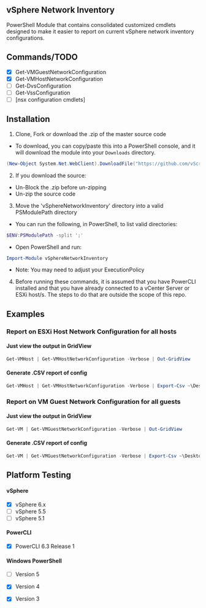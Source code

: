 ## vSphere Network Inventory
PowerShell Module that contains consolidated customized cmdlets designed to make it easier to report on current vSphere network inventory configurations.

## Commands/TODO
- [x] Get-VMGuestNetworkConfiguration
- [x] Get-VMHostNetworkConfiguration
- [ ] Get-DvsConfiguration
- [ ] Get-VssConfiguration
- [ ] [nsx configuration cmdlets]

## Installation

1. Clone, Fork or download the .zip of the master source code
  * To download, you can copy/paste this into a PowerShell console, and it will download the module into your ``Downloads`` directory.
  ```powershell
(New-Object System.Net.WebClient).DownloadFile("https://github.com/vScripter/vSphereNetworkInventory/archive/master.zip","$ENV:USERPROFILE\Downloads\vSphereNetworkInventory.zip")
```

2. If you download the source:
  * Un-Block the .zip before un-zipping
  * Un-zip the source code

3. Move the 'vSphereNetworkInventory' directory into a valid PSModulePath directory
  * You can run the following, in PowerShell, to list valid directories:
  ```powershell
  $ENV:PSModulePath -split ';'
  ```
  * Open PowerShell and run:
  ```powershell
  Import-Module vSphereNetworkInventory
  ```
  * Note: You may need to adjust your ExecutionPolicy

4. Before running these commands, it is assumed that you have PowerCLI installed and that you have already connected to a vCenter Server or ESXi host/s. The steps to do that are outside the scope of this repo.


## Examples

### Report on ESXi Host Network Configuration for all hosts
#### Just view the output in GridView

```powershell
Get-VMHost | Get-VMHostNetworkConfiguration -Verbose | Out-GridView
```

#### Generate .CSV report of config

```powershell
Get-VMHost | Get-VMHostNetworkConfiguration -Verbose | Export-Csv ~\Desktop\esxiNetworkConfigurations.csv -NoTypeInformation -Force
```

### Report on VM Guest Network Configuration for all guests
#### Just view the output in GridView

```powershell
Get-VM | Get-VMGuestNetworkConfiguration -Verbose | Out-GridView
```

#### Generate .CSV report of config

```powershell
Get-VM | Get-VMGuestNetworkConfiguration -Verbose | Export-Csv ~\Desktop\guestNetworkConfigurations.csv -NoTypeInformation -Force
```


## Platform Testing

#### vSphere
- [x] vSphere 6.x
- [ ] vSphere 5.5
- [ ] vSphere 5.1

#### PowerCLI
- [x] PowerCLI 6.3 Release 1

#### Windows PowerShell
- [ ] Version 5
- [x] Version 4
- [x] Version 3


